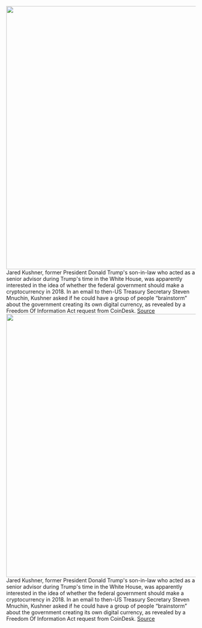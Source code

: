 <img src='https://cdn.vox-cdn.com/thumbor/fypeVIdMf23hyPzNth-_7IMLDHA=/0x0:3406x2295/1200x800/filters:focal(1153x275:1697x819)/cdn.vox-cdn.com/uploads/chorus_image/image/70401106/1235817873.0.jpg' width='700px' /><br/>
Jared Kushner, former President Donald Trump's son-in-law who acted as a senior advisor during Trump's time in the White House, was apparently interested in the idea of whether the federal government should make a cryptocurrency in 2018. In an email to then-US Treasury Secretary Steven Mnuchin, Kushner asked if he could have a group of people “brainstorm” about the government creating its own digital currency, as revealed by a Freedom Of Information Act request from CoinDesk.
<a href='https://www.theverge.com/2022/1/17/22888225/jared-kushner-us-treasury-mnuchin-government-federal-cryptocurrency-trump-white-house'> Source <a/><img src='https://cdn.vox-cdn.com/thumbor/fypeVIdMf23hyPzNth-_7IMLDHA=/0x0:3406x2295/1200x800/filters:focal(1153x275:1697x819)/cdn.vox-cdn.com/uploads/chorus_image/image/70401106/1235817873.0.jpg' width='700px' /><br/>
Jared Kushner, former President Donald Trump's son-in-law who acted as a senior advisor during Trump's time in the White House, was apparently interested in the idea of whether the federal government should make a cryptocurrency in 2018. In an email to then-US Treasury Secretary Steven Mnuchin, Kushner asked if he could have a group of people “brainstorm” about the government creating its own digital currency, as revealed by a Freedom Of Information Act request from CoinDesk.
<a href='https://www.theverge.com/2022/1/17/22888225/jared-kushner-us-treasury-mnuchin-government-federal-cryptocurrency-trump-white-house'> Source <a/>